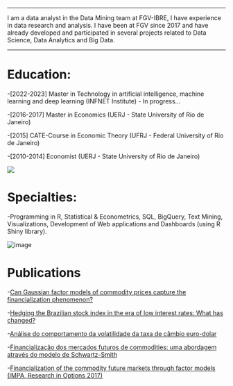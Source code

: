 

---
 
I am a data analyst in the Data Mining team at FGV-IBRE, I have experience in data research and analysis. I have been at FGV since 2017 and have already developed and participated in several projects related to Data Science, Data Analytics and Big Data.

---


# Education:

-[2022-2023] Master in Technology in artificial intelligence, machine learning and deep learning (INFNET Institute) - In progress...

-[2016-2017] Master in Economics (UERJ - State University of Rio de Janeiro)

-[2015] CATE-Course in Economic Theory (UFRJ - Federal University of Rio de Janeiro)

-[2010-2014] Economist (UERJ - State University of Rio de Janeiro) 

<img src="{https://img.shields.io/badge/R-276DC3?style=for-the-badge&logo=r&logoColor=white}" />





# Specialties:

-Programming in R, Statistical & Econometrics, SQL, BigQuery, Text Mining, Visualizations, Development of Web applications and Dashboards (using R Shiny library).

![image]({https://img.shields.io/badge/R-276DC3?style=for-the-badge&logo=r&logoColor=white})

# Publications

-[Can Gaussian factor models of commodity prices capture the financialization phenomenon?](https://www.sciencedirect.com/science/article/abs/pii/S1062940819300117)

-[Hedging the Brazilian stock index in the era of low interest rates: What has changed?](https://bibliotecadigital.fgv.br/ojs/index.php/rbfin/article/view/81625)

-[Análise do comportamento da volatilidade da taxa de câmbio euro-dolar](https://www.e-publicacoes.uerj.br/index.php/cadest/article/view/27738)

-[Financialização dos mercados futuros de commodities: uma abordagem através do modelo de Schwartz-Smith](https://www.bdtd.uerj.br:8443/handle/1/7653)

-[Financialization of the commodity future markets through factor models (IMPA, Research in Options 2017)](https://impa.br/wp-content/uploads/2017/11/RiO2017-CT_FAiube.pdf)


